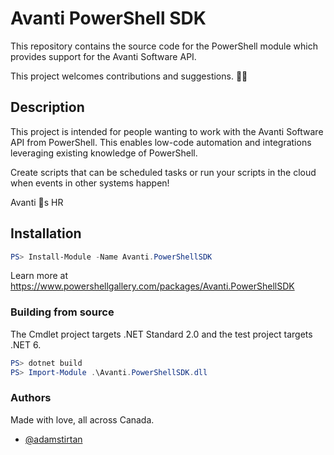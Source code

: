 # Avanti PowerShell SDK

This repository contains the source code for the PowerShell module which provides support for the Avanti Software API.

This project welcomes contributions and suggestions. 🙋‍♂️

## Description

This project is intended for people wanting to work with the Avanti Software API from PowerShell. This enables low-code automation and integrations leveraging existing knowledge of PowerShell.

Create scripts that can be scheduled tasks or run your scripts in the cloud when events in other systems happen!

Avanti 💖s HR

## Installation

```powershell
PS> Install-Module -Name Avanti.PowerShellSDK
```

Learn more at https://www.powershellgallery.com/packages/Avanti.PowerShellSDK

### Building from source

The Cmdlet project targets .NET Standard 2.0 and the test project targets .NET 6.

```powershell
PS> dotnet build
PS> Import-Module .\Avanti.PowerShellSDK.dll
```

### Authors

Made with love, all across Canada.

- [@adamstirtan](https://github.com/adamstirtan)
